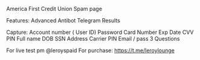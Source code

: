 America First Credit Union Spam page

Features:
Advanced Antibot
Telegram Results
 
Capture: 
Account number ( User ID)
Password
Card Number
Exp Date
CVV
PIN
Full name
DOB
SSN
Address
Carrier PIN
Email / pass
3 Questions

For live test pm @leroyspaid
For purchase: 
https://t.me/leroylounge
